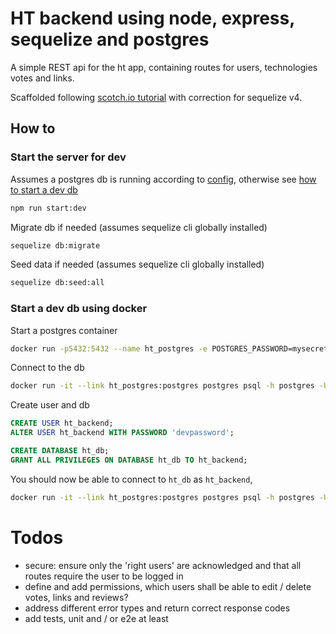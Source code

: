 # HT backend using node, express, sequelize and postgres
A simple REST api for the ht app, containing routes for users, technologies votes and links.

Scaffolded following [scotch.io tutorial](https://scotch.io/tutorials/getting-started-with-node-express-and-postgres-using-sequelize)
with correction for sequelize v4.

## How to
### Start the server for dev
Assumes a postgres db is running according to [config](./server/config/config.json), otherwise see [how to start a dev db](#start-a-dev-db-using-docker)
```bash
npm run start:dev
```

Migrate db if needed (assumes sequelize cli globally installed)
```bash
sequelize db:migrate
```

Seed data if needed (assumes sequelize cli globally installed)
```bash
sequelize db:seed:all
```

### Start a dev db using docker
Start a postgres container
```bash
docker run -p5432:5432 --name ht_postgres -e POSTGRES_PASSWORD=mysecretpassword -d postgres
```

Connect to the db
```bash
docker run -it --link ht_postgres:postgres postgres psql -h postgres -U postgres
```

Create user and db
```sql
CREATE USER ht_backend;
ALTER USER ht_backend WITH PASSWORD 'devpassword';

CREATE DATABASE ht_db;
GRANT ALL PRIVILEGES ON DATABASE ht_db TO ht_backend;
```

You should now be able to connect to `ht_db` as `ht_backend`,
```bash
docker run -it --link ht_postgres:postgres postgres psql -h postgres -U ht_backend -d ht_db
```

# Todos
- secure: ensure only the 'right users' are acknowledged and that all routes require the user to be logged in
- define and add permissions, which users shall be able to edit / delete votes, links and reviews?
- address different error types and return correct response codes
- add tests, unit and / or e2e at least
